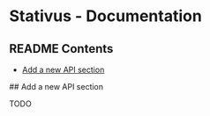 # Stativus - Documentation

## README Contents

- [Add a new API section](#newAPI)

<a name="newAPI"/>
## Add a new API section

  TODO